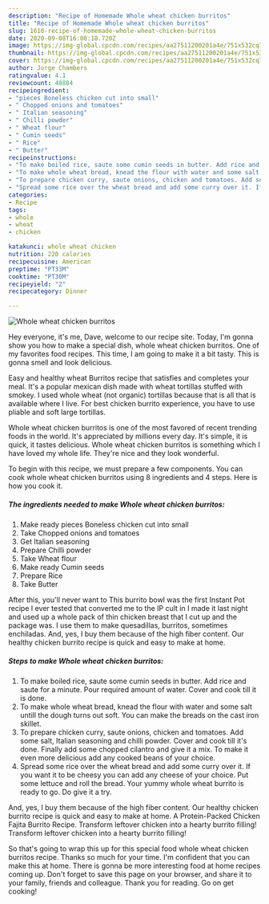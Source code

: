 ```yaml
---
description: "Recipe of Homemade Whole wheat chicken burritos"
title: "Recipe of Homemade Whole wheat chicken burritos"
slug: 1610-recipe-of-homemade-whole-wheat-chicken-burritos
date: 2020-09-08T16:08:18.720Z
image: https://img-global.cpcdn.com/recipes/aa27511200201a4e/751x532cq70/whole-wheat-chicken-burritos-recipe-main-photo.jpg
thumbnail: https://img-global.cpcdn.com/recipes/aa27511200201a4e/751x532cq70/whole-wheat-chicken-burritos-recipe-main-photo.jpg
cover: https://img-global.cpcdn.com/recipes/aa27511200201a4e/751x532cq70/whole-wheat-chicken-burritos-recipe-main-photo.jpg
author: Jorge Chambers
ratingvalue: 4.1
reviewcount: 48884
recipeingredient:
- "pieces Boneless chicken cut into small"
- " Chopped onions and tomatoes"
- " Italian seasoning"
- " Chilli powder"
- " Wheat flour"
- " Cumin seeds"
- " Rice"
- " Butter"
recipeinstructions:
- "To make boiled rice, saute some cumin seeds in butter. Add rice and saute for a minute. Pour required amount of water. Cover and cook till it is done."
- "To make whole wheat bread, knead the flour with water and some salt untill the dough turns out soft. You can make the breads on the cast iron skillet."
- "To prepare chicken curry, saute onions, chicken and tomatoes. Add some salt, Italian seasoning and chilli powder. Cover and cook till it&#39;s done. Finally add some chopped cilantro and give it a mix. To make it even more delicious add any cooked beans of your choice."
- "Spread some rice over the wheat bread and add some curry over it. If you want it to be cheesy you can add any cheese of your choice. Put some lettuce and roll the bread. Your yummy whole wheat burrito is ready to go. Do give it a try."
categories:
- Recipe
tags:
- whole
- wheat
- chicken

katakunci: whole wheat chicken 
nutrition: 220 calories
recipecuisine: American
preptime: "PT33M"
cooktime: "PT30M"
recipeyield: "2"
recipecategory: Dinner

---
```



![Whole wheat chicken burritos](https://img-global.cpcdn.com/recipes/aa27511200201a4e/751x532cq70/whole-wheat-chicken-burritos-recipe-main-photo.jpg)

Hey everyone, it's me, Dave, welcome to our recipe site. Today, I'm gonna show you how to make a special dish, whole wheat chicken burritos. One of my favorites food recipes. This time, I am going to make it a bit tasty. This is gonna smell and look delicious.

Easy and healthy wheat Burritos recipe that satisfies and completes your meal. It&#39;s a popular mexican dish made with wheat tortillas stuffed with smokey. I used whole wheat (not organic) tortillas because that is all that is available where I live. For best chicken burrito experience, you have to use pliable and soft large tortillas.

Whole wheat chicken burritos is one of the most favored of recent trending foods in the world. It's appreciated by millions every day. It's simple, it is quick, it tastes delicious. Whole wheat chicken burritos is something which I have loved my whole life. They're nice and they look wonderful.


To begin with this recipe, we must prepare a few components. You can cook whole wheat chicken burritos using 8 ingredients and 4 steps. Here is how you cook it.

<!--inarticleads1-->

##### The ingredients needed to make Whole wheat chicken burritos:

1. Make ready pieces Boneless chicken cut into small
1. Take  Chopped onions and tomatoes
1. Get  Italian seasoning
1. Prepare  Chilli powder
1. Take  Wheat flour
1. Make ready  Cumin seeds
1. Prepare  Rice
1. Take  Butter


After this, you&#39;ll never want to This burrito bowl was the first Instant Pot recipe I ever tested that converted me to the IP cult in I made it last night and used up a whole pack of thin chicken breast that I cut up and the package was. I use them to make quesadillas, burritos, sometimes enchiladas. And, yes, I buy them because of the high fiber content. Our healthy chicken burrito recipe is quick and easy to make at home. 

<!--inarticleads2-->

##### Steps to make Whole wheat chicken burritos:

1. To make boiled rice, saute some cumin seeds in butter. Add rice and saute for a minute. Pour required amount of water. Cover and cook till it is done.
1. To make whole wheat bread, knead the flour with water and some salt untill the dough turns out soft. You can make the breads on the cast iron skillet.
1. To prepare chicken curry, saute onions, chicken and tomatoes. Add some salt, Italian seasoning and chilli powder. Cover and cook till it&#39;s done. Finally add some chopped cilantro and give it a mix. To make it even more delicious add any cooked beans of your choice.
1. Spread some rice over the wheat bread and add some curry over it. If you want it to be cheesy you can add any cheese of your choice. Put some lettuce and roll the bread. Your yummy whole wheat burrito is ready to go. Do give it a try.


And, yes, I buy them because of the high fiber content. Our healthy chicken burrito recipe is quick and easy to make at home. A Protein-Packed Chicken Fajita Burrito Recipe. Transform leftover chicken into a hearty burrito filling! Transform leftover chicken into a hearty burrito filling! 

So that's going to wrap this up for this special food whole wheat chicken burritos recipe. Thanks so much for your time. I'm confident that you can make this at home. There is gonna be more interesting food at home recipes coming up. Don't forget to save this page on your browser, and share it to your family, friends and colleague. Thank you for reading. Go on get cooking!
